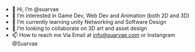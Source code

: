 - 👋 Hi, I’m @suarvae
- 👀 I’m interested in Game Dev, Web Dev and Animation (both 2D and 3D)
- 🌱 I’m currently learning unity Networking and Software Design
- 💞️ I’m looking to collaborate on 3D art and asset design
- 📫 How to reach me Via Email at info@suarvae.com or Instangram @Suarvae
<!---
suarvae/suarvae is a ✨ special ✨ repository because its `README.md` (this file) appears on your GitHub profile.
You can click the Preview link to take a look at your changes.
--->
